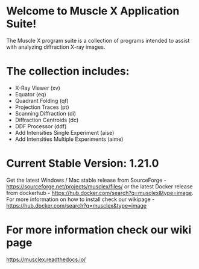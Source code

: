 # Welcome to Muscle X Application Suite! 
The Muscle X program suite is a collection of programs intended to assist with analyzing diffraction X-ray images. 

# The collection includes:
* X-Ray Viewer (xv)
* Equator (eq)
* Quadrant Folding (qf)
* Projection Traces (pt)
* Scanning Diffraction (di)
* Diffraction Centroids (dc)
* DDF Processor (ddf)
* Add Intensities Single Experiment (aise)
* Add Intensities Multiple Experiments (aime)

# Current Stable Version: 1.21.0
Get the latest Windows / Mac stable release from SourceForge - https://sourceforge.net/projects/musclex/files/ or the latest Docker release from dockerhub - https://hub.docker.com/search?q=musclex&type=image. For more information on how to install check our wikipage - https://hub.docker.com/search?q=musclex&type=image

# For more information check our wiki page 
https://musclex.readthedocs.io/
